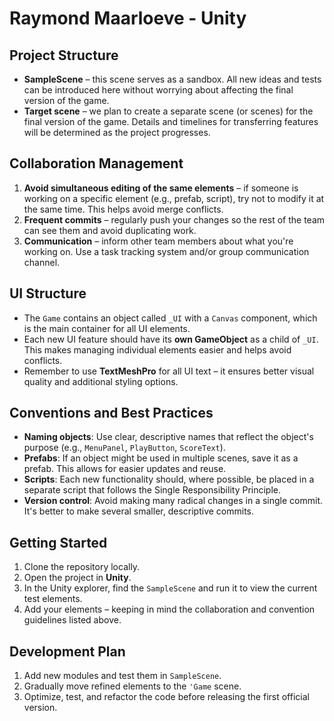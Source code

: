 # Raymond Maarloeve - Unity

## Project Structure
- **SampleScene** – this scene serves as a sandbox. All new ideas and tests can be introduced here without worrying about affecting the final version of the game.
- **Target scene** – we plan to create a separate scene (or scenes) for the final version of the game. Details and timelines for transferring features will be determined as the project progresses.

## Collaboration Management
1. **Avoid simultaneous editing of the same elements** – if someone is working on a specific element (e.g., prefab, script), try not to modify it at the same time. This helps avoid merge conflicts.
2. **Frequent commits** – regularly push your changes so the rest of the team can see them and avoid duplicating work.
3. **Communication** – inform other team members about what you're working on. Use a task tracking system and/or group communication channel.

## UI Structure
- The `Game` contains an object called `_UI` with a `Canvas` component, which is the main container for all UI elements.
- Each new UI feature should have its **own GameObject** as a child of `_UI`. This makes managing individual elements easier and helps avoid conflicts.
- Remember to use **TextMeshPro** for all UI text – it ensures better visual quality and additional styling options.

## Conventions and Best Practices
- **Naming objects**: Use clear, descriptive names that reflect the object's purpose (e.g., `MenuPanel`, `PlayButton`, `ScoreText`).
- **Prefabs**: If an object might be used in multiple scenes, save it as a prefab. This allows for easier updates and reuse.
- **Scripts**: Each new functionality should, where possible, be placed in a separate script that follows the Single Responsibility Principle.
- **Version control**: Avoid making many radical changes in a single commit. It's better to make several smaller, descriptive commits.

## Getting Started
1. Clone the repository locally.
2. Open the project in **Unity**.
3. In the Unity explorer, find the `SampleScene` and run it to view the current test elements.
4. Add your elements – keeping in mind the collaboration and convention guidelines listed above.

## Development Plan
1. Add new modules and test them in `SampleScene`.
2. Gradually move refined elements to the `'Game` scene.
3. Optimize, test, and refactor the code before releasing the first official version.
